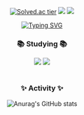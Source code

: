 <div align="center">

[![Solved.ac tier](http://mazassumnida.wtf/api/mini/generate_badge?boj=joun46)](https://solved.ac/joun46)
<a href="https://hilily.tistory.com/" target="_blank"><img src="https://img.shields.io/badge/Tech_Blog-DD0B78?style=flat-square&logo=GitHub%20Sponsors&logoColor=white"/></a>
<a href="mailto:joun406@gmail.com"><img src="https://img.shields.io/badge/joun406@gmail.com-4794ee?style=flat-square&logo=Gmail&logoColor=white&link=joun406@gmail.com"/></a> 

[![Typing SVG](https://readme-typing-svg.herokuapp.com?font=Kalam&size=35&duration=3000&pause=1500&color=BE99CC&background=FFFFFF00&center=true&vCenter=true&width=435&height=100&lines=Hi%2C+I'm+joeun+%3AD)](https://git.io/typing-svg)

### 📚 Studying 📚
<img src="https://img.shields.io/badge/iOS-222222?style=flat-square&logo=Apple&logoColor=white"/></a>
<img src="https://img.shields.io/badge/Swift-FA7343?style=flat-square&logo=Swift&logoColor=white"/></a>
</br></br>

### ✨ Activity ✨
![Anurag's GitHub stats](https://github-readme-stats.vercel.app/api?username=hililyy&theme=buefy&show_icons=true)

</div>
